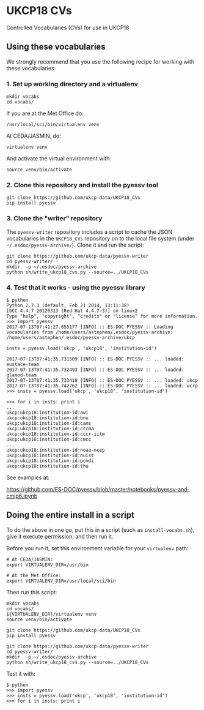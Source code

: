# UKCP18 CVs
Controlled Vocabularies (CVs) for use in UKCP18

## Using these vocabularies

We strongly recommend that you use the following recipe for working with these vocabularies:

### 1. Set up working directory and a virtualenv

```
mkdir vocabs
cd vocabs/
```

If you are at the Met Office do:

```
/usr/local/sci/bin/virtualenv venv
```

At CEDA/JASMIN, do:

```
virtualenv venv
```

And activate the virtual environment with:

```
source venv/bin/activate
```

### 2. Clone this repository and install the pyessv tool

```
git clone https://github.com/ukcp-data/UKCP18_CVs
pip install pyessv
```

### 3. Clone the "writer" repository 

The `pyessv-writer` repository includes a script to cache the JSON vocabularies in the `UKCP18_CVs` repository on to the local file system (under `~/.esdoc/pyessv-archive/`). Clone it and run the script:

```
git clone https://github.com/ukcp-data/pyessv-writer
cd pyessv-writer/
mkdir  -p ~/.esdoc/pyessv-archive
python sh/write_ukcp18_cvs.py --source=../UKCP18_CVs
```

### 4. Test that it works - using the pyessv library

```
$ python
Python 2.7.3 (default, Feb 21 2014, 13:11:38)
[GCC 4.4.7 20120313 (Red Hat 4.4.7-3)] on linux2
Type "help", "copyright", "credits" or "license" for more information.
>>> import pyessv
2017-07-13T07:41:27.655177 [INFO] :: ES-DOC PYESSV :: Loading vocabularies from /home/users/astephen/.esdoc/pyessv-archive:
/home/users/astephen/.esdoc/pyessv-archive/ukcp

insts = pyessv.load('ukcp', 'ukcp18', 'institution-id')

2017-07-13T07:41:35.731509 [INFO] :: ES-DOC PYESSV :: ... loaded: eustace-team
2017-07-13T07:41:35.732493 [INFO] :: ES-DOC PYESSV :: ... loaded: glamod-team
2017-07-13T07:41:35.733418 [INFO] :: ES-DOC PYESSV :: ... loaded: ukcp
2017-07-13T07:41:35.742762 [INFO] :: ES-DOC PYESSV :: ... loaded: wcrp
>>> insts = pyessv.load('ukcp', 'ukcp18', 'institution-id')

>>> for i in insts: print i
...
ukcp:ukcp18:institution-id:awi
ukcp:ukcp18:institution-id:bnu
ukcp:ukcp18:institution-id:cams
ukcp:ukcp18:institution-id:cccma
ukcp:ukcp18:institution-id:cccr-iitm
ukcp:ukcp18:institution-id:cmcc
...
ukcp:ukcp18:institution-id:noaa-ncep
ukcp:ukcp18:institution-id:nuist
ukcp:ukcp18:institution-id:pcmdi
ukcp:ukcp18:institution-id:thu
```

See examples at:

https://github.com/ES-DOC/pyessv/blob/master/notebooks/pyessv-and-cmip6.ipynb

## Doing the entire install in a script

To do the above in one go, put this in a script (such as `install-vocabs.sh`), give it execute permission, and then run it.

Before you run it, set this environment variable for your `virtualenv` path:

```
# At CEDA/JASMIN:
export VIRTUALENV_DIR=/usr/bin

# At the Met Office:
export VIRTUALENV_DIR=/usr/local/sci/bin
```

Then run this script:

```
mkdir vocabs
cd vocabs/
${VIRTUALENV_DIR}/virtualenv venv
source venv/bin/activate

git clone https://github.com/ukcp-data/UKCP18_CVs
pip install pyessv

git clone https://github.com/ukcp-data/pyessv-writer
cd pyessv-writer/
mkdir  -p ~/.esdoc/pyessv-archive
python sh/write_ukcp18_cvs.py --source=../UKCP18_CVs
```

Test it with:

```
$ python
>>> import pyessv
>>> insts = pyessv.load('ukcp', 'ukcp18', 'institution-id')
>>> for i in insts: print i
```
